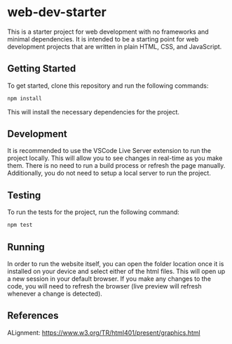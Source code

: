 # web-dev-starter

This is a starter project for web development with no frameworks and minimal
dependencies. It is intended to be a starting point for web development projects
that are written in plain HTML, CSS, and JavaScript.

## Getting Started

To get started, clone this repository and run the following commands:

```bash
npm install
```
This will install the necessary dependencies for the project.

## Development

It is recommended to use the VSCode Live Server extension to run the project
locally. This will allow you to see changes in real-time as you make them. There
is no need to run a build process or refresh the page manually. Additionally,
you do not need to setup a local server to run the project.

## Testing

To run the tests for the project, run the following command:

```bash
npm test
```

## Running

In order to run the website itself, you can open the folder location once it is installed on your device and select either of the html files. This will open up a new session in your default browser. If you make any changes to the code, you will need to refresh the browser (live preview will refresh whenever a change is detected).

## References

ALignment:
https://www.w3.org/TR/html401/present/graphics.html


